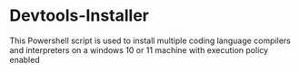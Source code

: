 # Devtools-Installer
This Powershell script is used to install multiple coding language compilers and interpreters on a windows 10 or 11 machine with execution policy enabled
